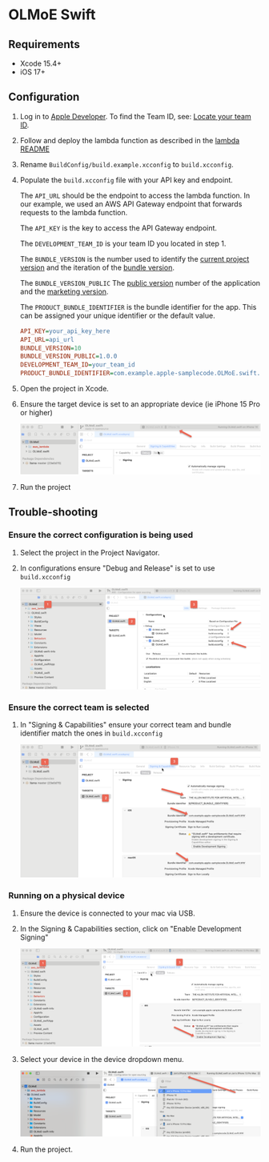 # OLMoE Swift

## Requirements

- Xcode 15.4+
- iOS 17+

## Configuration

1) Log in to [Apple Developer](https://developer.apple.com).
    To find the Team ID, see: [Locate your team ID](https://developer.apple.com/help/account/manage-your-team/locate-your-team-id/).

1) Follow and deploy the lambda function as described in the [lambda README](../aws-lambda/README.md)

1) Rename `BuildConfig/build.example.xcconfig` to `build.xcconfig`.

1) Populate the `build.xcconfig` file with your API key and endpoint.

    The `API_URL` should be the endpoint to access the lambda function.
    In our example, we used an AWS API Gateway endpoint that forwards requests to the lambda function.

    The `API_KEY` is the key to access the API Gateway endpoint.

    The `DEVELOPMENT_TEAM_ID` is your team ID you located in step 1.

    The `BUNDLE_VERSION` is the number used to identify the [current project version](https://developer.apple.com/documentation/xcode/build-settings-reference#Current-Project-Version) and the iteration of the [bundle version](https://developer.apple.com/documentation/bundleresources/information-property-list/cfbundleversion).

    The `BUNDLE_VERSION_PUBLIC` The [public version](https://developer.apple.com/documentation/bundleresources/information-property-list/cfbundleshortversionstring) number of the application and the [marketing version](https://developer.apple.com/documentation/xcode/build-settings-reference#Marketing-Version).

    The `PRODUCT_BUNDLE_IDENTIFIER` is the bundle identifier for the app.
    This can be assigned your unique identifier or the default value.

    ```ini
    API_KEY=your_api_key_here
    API_URL=api_url
    BUNDLE_VERSION=10
    BUNDLE_VERSION_PUBLIC=1.0.0
    DEVELOPMENT_TEAM_ID=your_team_id
    PRODUCT_BUNDLE_IDENTIFIER=com.example.apple-samplecode.OLMoE.swift.${DEVELOPMENT_TEAM_ID}
    ```

1) Open the project in Xcode.

1) Ensure the target device is set to an appropriate device (ie iPhone 15 Pro or higher)

    ![Select Project OLMoE Swift](../doc_assets/Set_Target_Device.png)

1) Run the project

## Trouble-shooting

### Ensure the correct configuration is being used

1) Select the project in the Project Navigator.

1) In configurations ensure "Debug and Release" is set to use `build.xcconfig`

    ![set the configuration file to `build.xcconfig`](../doc_assets/Configuration_File.png)

### Ensure the correct team is selected

1) In "Signing & Capabilities" ensure your correct team and bundle identifier match the ones in `build.xcconfig`

    ![Select Project OLMoE Swift](../doc_assets/Validate_Team_and_Bundle_ID.png)

### Running on a physical device

1) Ensure the device is connected to your mac via USB.

1) In the Signing & Capabilities section, click on "Enable Development Signing"

    ![Enable Development Signing](../doc_assets/Enable_Development_Signing.png)

1) Select your device in the device dropdown menu.

    ![Select Device](../doc_assets/Select_Device.png)

1) Run the project.
